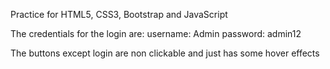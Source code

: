 Practice for HTML5, CSS3, Bootstrap and JavaScript

The credentials for the login are:
username: Admin
password: admin12

The buttons except login are non clickable and just has some hover effects
